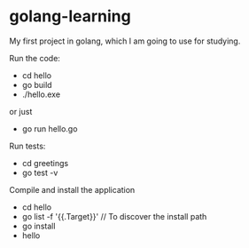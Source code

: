 # golang-learning

My first project in golang, which I am going to use for studying.

Run the code:

- cd hello
- go build
- ./hello.exe

or just

- go run hello.go

Run tests:

- cd greetings
- go test -v

Compile and install the application

- cd hello
- go list -f '{{.Target}}' // To discover the install path
- go install
- hello
